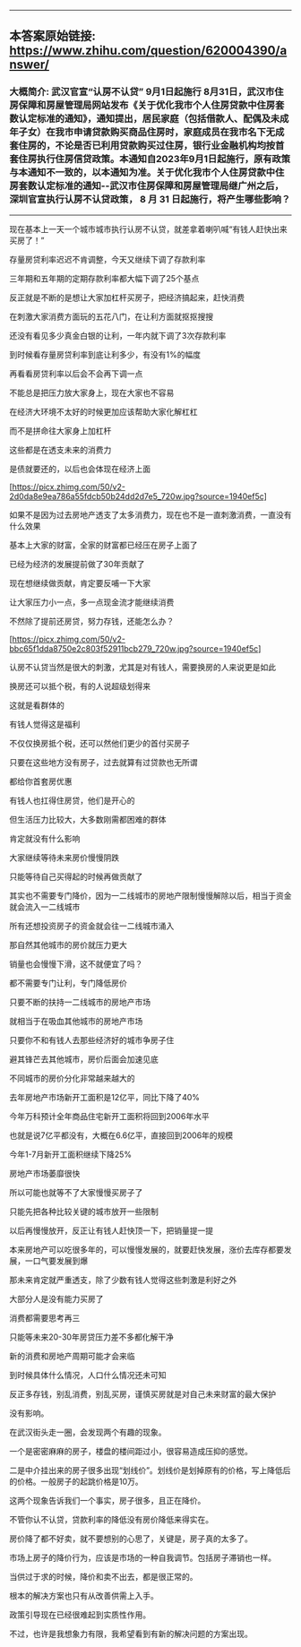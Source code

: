 ----------------------------------------
## 本答案原始链接: https://www.zhihu.com/question/620004390/answer/
### 大概简介: 武汉官宣“认房不认贷” 9月1日起施行 8月31日，武汉市住房保障和房屋管理局网站发布《关于优化我市个人住房贷款中住房套数认定标准的通知》，通知提出，居民家庭（包括借款人、配偶及未成年子女）在我市申请贷款购买商品住房时，家庭成员在我市名下无成套住房的，不论是否已利用贷款购买过住房，银行业金融机构均按首套住房执行住房信贷政策。本通知自2023年9月1日起施行，原有政策与本通知不一致的，以本通知为准。关于优化我市个人住房贷款中住房套数认定标准的通知--武汉市住房保障和房屋管理局继广州之后，深圳官宣执行认房不认贷政策， 8 月 31 日起施行，将产生哪些影响？
----------------------------------------
现在基本上一天一个城市城市执行认房不认贷，就差拿着喇叭喊“有钱人赶快出来买房了！”

存量房贷利率迟迟不肯调整，今天又继续下调了存款利率

三年期和五年期的定期存款利率都大幅下调了25个基点

反正就是不断的是想让大家加杠杆买房子，把经济搞起来，赶快消费

在刺激大家消费方面玩的五花八门，在让利方面就抠抠搜搜

还没有看见多少真金白银的让利，一年内就下调了3次存款利率

到时候看存量房贷利率到底让利多少，有没有1%的幅度

再看看房贷利率以后会不会再下调一点

不能总是把压力放大家身上，现在大家也不容易

在经济大环境不太好的时候更加应该帮助大家化解杠杠

而不是拼命往大家身上加杠杆

这些都是在透支未来的消费力

是债就要还的，以后也会体现在经济上面

[https://picx.zhimg.com/50/v2-2d0da8e9ea786a55fdcb50b24dd2d7e5_720w.jpg?source=1940ef5c]

如果不是因为过去房地产透支了太多消费力，现在也不是一直刺激消费，一直没有什么效果

基本上大家的财富，全家的财富都已经压在房子上面了

已经为经济的发展提前做了30年贡献了

现在想继续做贡献，肯定要反哺一下大家

让大家压力小一点，多一点现金流才能继续消费

不然除了提前还房贷，努力存钱，还能怎么办？

[https://picx.zhimg.com/50/v2-bbc65f1dda8750e2c803f52911bcb279_720w.jpg?source=1940ef5c]

认房不认贷当然是很大的刺激，尤其是对有钱人，需要换房的人来说更是如此

换房还可以抵个税，有的人说超级划得来

这就是看群体的

有钱人觉得这是福利

不仅仅换房抵个税，还可以然他们更少的首付买房子

只要在这些地方没有房子，过去就算有过贷款也无所谓

都给你首套房优惠

有钱人也扛得住房贷，他们是开心的

但生活压力比较大，大多数刚需都困难的群体

肯定就没有什么影响

大家继续等待未来房价慢慢阴跌

只能等待自己买得起的时候再做贡献了




其实也不需要专门降价，因为一二线城市的房地产限制慢慢解除以后，相当于资金就会流入一二线城市

所有还想投资房子的资金就会往一二线城市涌入

那自然其他城市的房价就压力更大

销量也会慢慢下滑，这不就便宜了吗？

都不需要专门让利，专门降低房价

只要不断的扶持一二线城市的房地产市场

就相当于在吸血其他城市的房地产市场

只要你不和有钱人去那些经济好的城市争房子住

避其锋芒去其他城市，房价后面会加速见底

不同城市的房价分化非常越来越大的




去年房地产市场新开工面积是12亿平，同比下降了40%

今年万科预计全年商品住宅新开工面积将回到2006年水平

也就是说7亿平都没有，大概在6.6亿平，直接回到2006年的规模

今年1-7月新开工面积继续下降25%

房地产市场萎靡很快

所以可能也就等不了大家慢慢买房子了

只能先把各种比较关键的城市放开一些限制

以后再慢慢放开，反正让有钱人赶快顶一下，把销量提一提




本来房地产可以吃很多年的，可以慢慢发展的，就要赶快发展，涨价去库存都要发展，一口气要发展到爆

那未来肯定就严重透支，除了少数有钱人觉得这些刺激是利好之外

大部分人是没有能力买房了

消费都需要思考再三

只能等未来20-30年房贷压力差不多都化解干净

新的消费和房地产周期可能才会来临

到时候具体什么情况，人口什么情况还未可知

反正多存钱，别乱消费，别乱买房，谨慎买房就是对自己未来财富的最大保护

没有影响。

在武汉街头走一圈，会发现两个有趣的现象。

一个是密密麻麻的房子，楼盘的楼间距过小，很容易造成压抑的感觉。

二是中介挂出来的房子很多出现“划线价”。划线价是划掉原有的价格，写上降低后的价格。一般房子的起跳价格是10万。

这两个现象告诉我们一个事实，房子很多，且正在降价。




不管你认不认贷，贷款利率的降低没有房价降低来得实在。

房价降了都不好卖，就不要想别的心思了，关键是，房子真的太多了。




市场上房子的降价行为，应该是市场的一种自我调节。包括房子滞销也一样。

当供过于求的时候，降价和卖不出去，都是很正常的。

根本的解决方案也只有从改善供需上入手。

政策引导现在已经很难起到实质性作用。

不过，也许是我想象力有限，我希望看到有新的解决问题的方案出现。